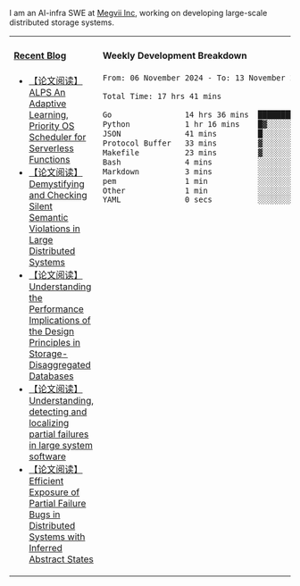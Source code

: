 I am an AI-infra SWE at [Megvii Inc](https://en.megvii.com/), working on developing large-scale distributed storage systems.

<table width="960px">
<tr>
<td valign="top" width="50%">

#### <a href="https://www.kongjun18.me" target="_blank">Recent Blog</a>

<!-- BLOG-POST-LIST:START -->
- [【论文阅读】ALPS An Adaptive Learning, Priority OS Scheduler for Serverless Functions](https://kongjun18.github.io/posts/alps-an-adaptive-learning-priority-os-scheduler-for-serverless-functions/)
- [【论文阅读】Demystifying and Checking Silent Semantic Violations in Large Distributed Systems](https://kongjun18.github.io/posts/demystifying-and-checking-silent-semantic-violations-in-large-distributed-systems/)
- [【论文阅读】Understanding the Performance Implications of the Design Principles in Storage-Disaggregated Databases](https://kongjun18.github.io/posts/understanding-the-performance-implications-of-the-design-principles-in-storage-disaggregated-databases/)
- [【论文阅读】Understanding, detecting and localizing partial failures in large system software](https://kongjun18.github.io/posts/understanding-detecting-and-localizing-partial-failures-in-large-system-software/)
- [【论文阅读】Efficient Exposure of Partial Failure Bugs in Distributed Systems with Inferred Abstract States](https://kongjun18.github.io/posts/efficient-exposure-of-partial-failure-bugs-in-distributed-systems-with-inferred-abstract-states/)
<!-- BLOG-POST-LIST:END -->

</td>
<td valign="top" width="50%">

#### Weekly Development Breakdown

<!--START_SECTION:waka-->

```txt
From: 06 November 2024 - To: 13 November 2024

Total Time: 17 hrs 41 mins

Go                14 hrs 36 mins  ████████████████████▓░░░░   82.52 %
Python            1 hr 16 mins    █▓░░░░░░░░░░░░░░░░░░░░░░░   07.20 %
JSON              41 mins         █░░░░░░░░░░░░░░░░░░░░░░░░   03.92 %
Protocol Buffer   33 mins         ▓░░░░░░░░░░░░░░░░░░░░░░░░   03.13 %
Makefile          23 mins         ▓░░░░░░░░░░░░░░░░░░░░░░░░   02.25 %
Bash              4 mins          ░░░░░░░░░░░░░░░░░░░░░░░░░   00.41 %
Markdown          3 mins          ░░░░░░░░░░░░░░░░░░░░░░░░░   00.33 %
pem               1 min           ░░░░░░░░░░░░░░░░░░░░░░░░░   00.12 %
Other             1 min           ░░░░░░░░░░░░░░░░░░░░░░░░░   00.10 %
YAML              0 secs          ░░░░░░░░░░░░░░░░░░░░░░░░░   00.01 %
```

<!--END_SECTION:waka-->
</td>
</tr>

</table>
